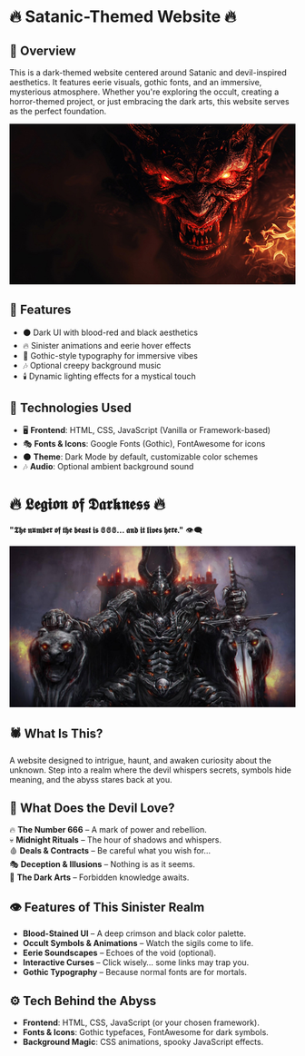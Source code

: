 # 🔥 Satanic-Themed Website 🔥

## 🏴 Overview
This is a dark-themed website centered around Satanic and devil-inspired aesthetics. It features eerie visuals, gothic fonts, and an immersive, mysterious atmosphere. Whether you're exploring the occult, creating a horror-themed project, or just embracing the dark arts, this website serves as the perfect foundation.

![Alt text](pngtree-demon-head-with-copy-space-demonic-monster-evil-face-image_15652591.jpg)


## 🎨 Features
- ⚫ Dark UI with blood-red and black aesthetics
- 🔥 Sinister animations and eerie hover effects
- 📜 Gothic-style typography for immersive vibes
- 🎶 Optional creepy background music
- 🕯️ Dynamic lighting effects for a mystical touch

## 🔧 Technologies Used
- 🖥️ **Frontend**: HTML, CSS, JavaScript (Vanilla or Framework-based)
- 🎭 **Fonts & Icons**: Google Fonts (Gothic), FontAwesome for icons
- 🌑 **Theme**: Dark Mode by default, customizable color schemes
- 🎶 **Audio**: Optional ambient background sound

# 🔥 𝕷𝖊𝖌𝖎𝖔𝖓 𝖔𝖋 𝕯𝖆𝖗𝖐𝖓𝖊𝖘𝖘 🔥  

**"𝕿𝖍𝖊 𝖓𝖚𝖒𝖇𝖊𝖗 𝖔𝖋 𝖙𝖍𝖊 𝖇𝖊𝖆𝖘𝖙 𝖎𝖘 𝟞𝟞𝟞… 𝖆𝖓𝖉 𝖎𝖙 𝖑𝖎𝖛𝖊𝖘 𝖍𝖊𝖗𝖊."** 👁️‍🗨️  

![Alt text](throne-of-black-devil-hd-nat0npyhpas4vtmm.jpg)

## 🕷️ What Is This?  
A website designed to intrigue, haunt, and awaken curiosity about the unknown. Step into a realm where the devil whispers secrets, symbols hide meaning, and the abyss stares back at you.   

## 🔮 What Does the Devil Love?  
🔥 **The Number 666** – A mark of power and rebellion.  
💀 **Midnight Rituals** – The hour of shadows and whispers.  
🩸 **Deals & Contracts** – Be careful what you wish for…  
🎭 **Deception & Illusions** – Nothing is as it seems.  
🦇 **The Dark Arts** – Forbidden knowledge awaits.  

## 👁️ Features of This Sinister Realm  
- **Blood-Stained UI** – A deep crimson and black color palette.  
- **Occult Symbols & Animations** – Watch the sigils come to life.  
- **Eerie Soundscapes** – Echoes of the void (optional).  
- **Interactive Curses** – Click wisely… some links may trap you.  
- **Gothic Typography** – Because normal fonts are for mortals.  

## ⚙️ Tech Behind the Abyss  
- **Frontend**: HTML, CSS, JavaScript (or your chosen framework).  
- **Fonts & Icons**: Gothic typefaces, FontAwesome for dark symbols.  
- **Background Magic**: CSS animations, spooky JavaScript effects.  
